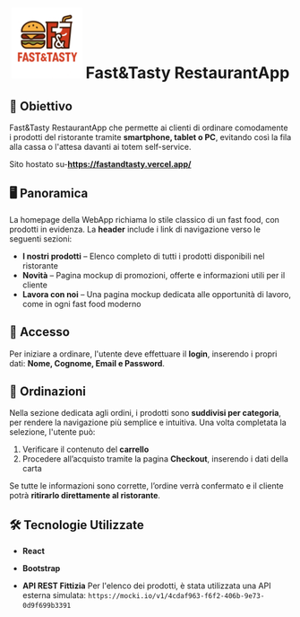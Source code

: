# <p align="center"><img src="/FastFood_E-Commerce/public/logoapp.png" width="25%"/> Fast&Tasty RestaurantApp</p>

## 🎯 Obiettivo

Fast&Tasty RestaurantApp che permette ai clienti di ordinare comodamente i prodotti del ristorante tramite **smartphone, tablet o PC**, evitando così la fila alla cassa o l'attesa davanti ai totem self-service.

Sito hostato su-**https://fastandtasty.vercel.app/**

## 🖥️ Panoramica

La homepage della WebApp richiama lo stile classico di un fast food, con prodotti in evidenza. La **header** include i link di navigazione verso le seguenti sezioni:

- **I nostri prodotti** – Elenco completo di tutti i prodotti disponibili nel ristorante
- **Novità** – Pagina mockup di promozioni, offerte e informazioni utili per il cliente
- **Lavora con noi** – Una pagina mockup dedicata alle opportunità di lavoro, come in ogni fast food moderno

## 🔐 Accesso

Per iniziare a ordinare, l'utente deve effettuare il **login**, inserendo i propri dati: **Nome, Cognome, Email e Password**.

## 🍔 Ordinazioni

Nella sezione dedicata agli ordini, i prodotti sono **suddivisi per categoria**, per rendere la navigazione più semplice e intuitiva. Una volta completata la selezione, l'utente può:

1. Verificare il contenuto del **carrello**
2. Procedere all’acquisto tramite la pagina **Checkout**, inserendo i dati della carta

Se tutte le informazioni sono corrette, l’ordine verrà confermato e il cliente potrà **ritirarlo direttamente al ristorante**.

## 🛠️ Tecnologie Utilizzate

- **React**
- **Bootstrap**

- **API REST Fittizia**
  Per l'elenco dei prodotti, è stata utilizzata una API esterna simulata:
  `https://mocki.io/v1/4cdaf963-f6f2-406b-9e73-0d9f699b3391`
